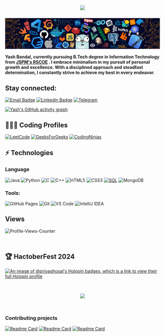 <h1 align="center"> 
    <img src="https://readme-typing-svg.herokuapp.com/?font=Righteous&color=%23FF9933&size=35&center=true&vCenter=true&width=500&height=70&duration=4000&lines=+Jai+Hanuman!+🚩;+Jai+Siya+Ram+🚩!;" />
</h1>

<p align="center"><img src="https://raw.githubusercontent.com/KevinPatel04/KevinPatel04/master/header.png"></p>

**Yash Bandal, currently pursuing B.Tech degree in Information Technology from [JSPM's RSCOE](https://www.jspmrscoe.edu.in/) . I embrace minimalism in my pursuit of personal growth and excellence. With a disciplined approach and steadfast determination, I constantly strive to achieve my best in every endeavor.** 
<br>

## Stay connected:

[![Email Badge](https://img.shields.io/badge/-Email-c14438?style=flat-square&logo=Gmail&logoColor=white&link=mailto:yashbandal25@gmail.com)](mailto:yashbandal25@gmail.com)
[![Linkedin Badge](https://img.shields.io/badge/-LinkedIn-blue?style=flat-square&logo=Linkedin&logoColor=white&link=https://www.linkedin.com/in/yashbandal/)](https://www.linkedin.com/in/yashbandal/)
[![Telegram](https://img.shields.io/badge/-Telegram-blue?style=flat-square&logo=Telegram&logoColor=white)](httplink)
<!--[![Discord](https://img.shields.io/badge/-Discord-7289DA?style=flat-square&logo=discord&logoColor=white)](https link)-->
<!--[![Instagram Badge](https://img.shields.io/badge/-Instagram-purple?style=flat-square&logo=instagram&logoColor=white&link=https link/)](https link)-->



[![Yash's GitHub activity graph](https://github-readme-activity-graph.vercel.app/graph?username=Yash-Bandal&bg_color=000319&color=00fffb&line=675604&point=7b7d07&area=true&hide_border=true)](https://github.com/Yash-Bandal)

## 👨🏻‍💻 Coding Profiles

[![LeetCode](https://img.shields.io/badge/-LeetCode-FFA116?style=flat-square&logo=LeetCode&logoColor=black)](https://leetcode.com/Yash/)
[![GeeksForGeeks](https://img.shields.io/badge/-GeeksForGeeks-05CC47?style=flat-square&logo=GeeksForGeeks&logoColor=black)](https://auth.geeksforgeeks.org/user/Yash/)
[![CodingNinjas](https://img.shields.io/badge/-CodingNinjas-000000?style=flat-square&logo=CodingNinjas&logoColor=%23f49324)](https://www.codingninjas.com/codestudio/profile/Yash)

<!--[![HackerRank](https://img.shields.io/badge/-HackerRank-2EC866?style=flat-square&logo=HackerRank&logoColor=white)](https://www.hackerrank.com/y)
[![CodeChef](https://img.shields.io/badge/-CodeChef-5B4638?style=flat-square&logo=CodeChef&logoColor=white)](https://www.codechef.com/users/y)-->



## ⚡ Technologies


### Language

![Java](https://img.shields.io/badge/-java-E34A86?style=flat-square&logo=Java)
![Python](https://img.shields.io/badge/-Python-black?style=flat-square&logo=Python)
![C](https://img.shields.io/badge/-C-00599C?style=flat-square&logo=c)
![C++](https://img.shields.io/badge/-C++-00599C?style=flat-square&logo=cplusplus)
![HTML5](https://img.shields.io/badge/-HTML5-E34F26?style=flat-square&logo=html5&logoColor=white)
![CSS3](https://img.shields.io/badge/-CSS3-1572B6?style=flat-square&logo=css3)
[![SQL](https://img.shields.io/badge/-SQL-4479A1?style=flat-square&logo=sql)](https://en.wikipedia.org/wiki/SQL)
![MongoDB](https://img.shields.io/badge/-MongoDB-black?style=flat-square&logo=MongoDb)


### Tools:

![GitHub Pages](https://img.shields.io/badge/GitHub%20Pages-%23327FC7.svg?logo=github&style=flat-square&logoColor=white)
![Git](https://img.shields.io/badge/-Git-black?style=flat-square&logo=git)
![VS Code](https://img.shields.io/badge/-VS%20Code-007ACC?style=flat-square&logo=visual-studio-code)
![IntelliJ IDEA](https://img.shields.io/badge/-IntelliJ%20IDEA-000000?style=flat-square&logo=intellij-idea&logoColor=white)


## Views
![Profile-Views-Counter](https://komarev.com/ghpvc/?username=Yash-Bandal&label=PROFILE+VIEWS&style=flat-square&color=orange)

<!--![LeetCode Views](https://img.shields.io/badge/LeetCode%20Views-153k%2B-brightgreen.svg)-->
<br>

## 🏆 HactoberFest 2024

[![An image of @priyaghosal's Holopin badges, which is a link to view their full Holopin profile](https://holopin.me/yashbandal)](https://holopin.io/@yashbandal)
<!--[![GitHub Streak](http://github-readme-streak-stats.herokuapp.com?user=YashL3616&theme=dark&background=000000)](https://git.io/streak-stats)-->

<br>
<p align="center">
<img align="center" src="https://github-readme-streak-stats.herokuapp.com/?user=Yash-Bandal&theme=tokyonight&hide_border=true"/>
<p>
<br>

### Contributing projects

[![Readme Card](https://github-readme-stats-git-masterrstaa-rickstaa.vercel.app/api/pin/?username=Yash-Bandal&repo=WildGuard&theme=theme=dark)](https://github.com/Yash-Bandal/WildGuard)
[![Readme Card](https://github-readme-stats-git-masterrstaa-rickstaa.vercel.app/api/pin/?username=Yash-Bandal&repo=SkillWise&theme=dark)](https://github.com/Yash-Bandal/SkillWise)
[![Readme Card](https://github-readme-stats-git-masterrstaa-rickstaa.vercel.app/api/pin/?username=Yash-Bandal&repo=forage-jpmc-swe-task-1&theme=dark)](https://github.com/Yash-Bandal/forage-jpmc-swe-task-1)
<!--[![Readme Card](https://github-readme-stats-git-masterrstaa-rickstaa.vercel.app/api/pin/?username=Yash-Bandal&repo=WildGuard&theme=monokai)](https://github.com/Yash-Bandal/WildGuard)-->

<!--[![Ashutosh's github activity graph](https://github-readme-activity-graph.vercel.app/graph?username=YashL3616&bg_color=fffff0&color=708090&line=24292e&point=24292e&area=true&hide_border=true)](https://github.com/ashutosh00710/github-readme-activity-graph)-->
<!--[![Yash's GitHub activity graph](https://github-readme-activity-graph.vercel.app/graph?username=Yash-Bandal&bg_color=000319&color=00fffb&line=675604&point=7b7d07&area=true&hide_border=true)](https://github.com/Yash-Bandal)-->





